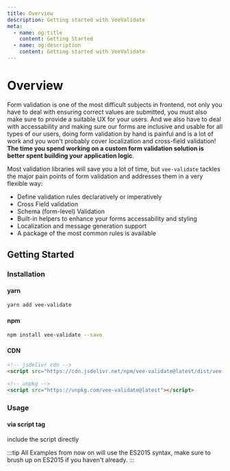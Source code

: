 ```yaml
---
title: Overview
description: Getting started with VeeValidate
meta:
  - name: og:title
    content: Getting Started
  - name: og:description
    content: Getting started with VeeValidate
---
```


# Overview

Form validation is one of the most difficult subjects in frontend, not only you have to deal with ensuring correct values are submitted, you must also make sure to provide a suitable UX for your users. And we also have to deal with accessability and making sure our forms are inclusive and usable for all types of our users, doing form validation by hand is painful and is a lot of work and you won't probably cover localization and cross-field validation! **The time you spend working on a custom form validation solution is better spent building your application logic**.

Most validation libraries will save you a lot of time, but `vee-validate` tackles the major pain points of form validation and addresses them in a very flexible way:

- Define validation rules declaratively or imperatively
- Cross Field validation
- Schema (form-level) Validation
- Built-in helpers to enhance your forms accessability and styling
- Localization and message generation support
- A package of the most common rules is available

## Getting Started

### Installation

#### yarn

```bash
yarn add vee-validate
```

#### npm

```bash
npm install vee-validate --save
```

#### CDN

```html
<!-- jsdelivr cdn -->
<script src="https://cdn.jsdelivr.net/npm/vee-validate@latest/dist/vee-validate.js"></script>

<!-- unpkg -->
<script src="https://unpkg.com/vee-validate@latest"></script>
```

### Usage

#### via script tag

include the script directly

<!-- TODO: Script tag tutorial -->

:::tip
All Examples from now on will use the ES2015 syntax, make sure to brush up on ES2015 if you haven't already.
:::

<!-- TODO: Add basic example of entire form and a gist -->
